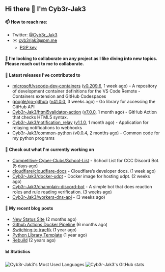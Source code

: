 ## Hi there 👋 I'm Cyb3r-Jak3

#### 📫 How to reach me:
  - Twitter: [@Cyb3r_Jak3](https://twitter.com/Cyb3r_Jak3)
  - ✉️ cyb3rjak3@pm.me
    - [PGP key](https://gist.githubusercontent.com/Cyb3r-Jak3/d1068b61b50239b171faf018a0269f67/raw/b876db002e6b0630795382c0b9134771ffa5fe3a/cyb3rjak3@pm.me.asc)


#### 👯 I’m looking to collaborate on any project as I like diving into new topics. Please reach out to me to collaborate.


#### 🔭 Latest releases I've contributed to

- [microsoft/vscode-dev-containers](https://github.com/microsoft/vscode-dev-containers) ([v0.209.6](https://github.com/microsoft/vscode-dev-containers/releases/tag/v0.209.6), 1 week ago) - A repository of development container definitions for the VS Code Remote - Containers extension and GitHub Codespaces
- [google/go-github](https://github.com/google/go-github) ([v41.0.0](https://github.com/google/go-github/releases/tag/v41.0.0), 3 weeks ago) - Go library for accessing the GitHub API
- [Cyb3r-Jak3/html5validator-action](https://github.com/Cyb3r-Jak3/html5validator-action) ([v7.0.0](https://github.com/Cyb3r-Jak3/html5validator-action/releases/tag/v7.0.0), 1 month ago) - GitHub Action that checks HTML5 syntax.
- [Cyb3r-Jak3/notification_relay](https://github.com/Cyb3r-Jak3/notification_relay) ([v1.1.0](https://github.com/Cyb3r-Jak3/notification_relay/releases/tag/v1.1.0), 1 month ago) - Application for relaying notifications to webhooks
- [Cyb3r-Jak3/common-python](https://github.com/Cyb3r-Jak3/common-python) ([v0.0.4](https://github.com/Cyb3r-Jak3/common-python/releases/tag/v0.0.4), 2 months ago) - Common code for my python programs

#### 👷 Check out what I'm currently working on

- [Competitive-Cyber-Clubs/School-List](https://github.com/Competitive-Cyber-Clubs/School-List) - School List for CCC Discord Bot. (5 days ago)
- [cloudflare/cloudflare-docs](https://github.com/cloudflare/cloudflare-docs) - Cloudflare’s developer docs. (1 week ago)
- [Cyb3r-Jak3/docker-udpt](https://github.com/Cyb3r-Jak3/docker-udpt) - Docker image for hosting udpt. (2 weeks ago)
- [Cyb3r-Jak3/champlain-discord-bot](https://github.com/Cyb3r-Jak3/champlain-discord-bot) - A simple bot that does reaction roles and rule reading verification.  (3 weeks ago)
- [Cyb3r-Jak3/workers-dns-api](https://github.com/Cyb3r-Jak3/workers-dns-api) -  (3 weeks ago)

#### 📜 My recent blog posts

- [New Status Site](https://blog.cyberjake.xyz/New-Status-Site/) (2 months ago)
- [Github Actions Docker Pipeline](https://blog.cyberjake.xyz/Github-Action-Docker/) (6 months ago)
- [Switching to traefik](https://blog.cyberjake.xyz/Traefik/) (1 year ago)
- [Python Library Template](https://blog.cyberjake.xyz/Python-Template/) (1 year ago)
- [Rebuild](https://blog.cyberjake.xyz/Rebuild/) (2 years ago)


#### 📊 Statistics
![Cyb3r-Jak3's Most Used Languages](https://github-readme-stats.vercel.app/api/top-langs/?username=Cyb3r-Jak3&theme=cobalt&hide=css,html,scss)
![Cyb3r-Jak3's GitHub stats](https://github-readme-stats.vercel.app/api?username=Cyb3r-Jak3&count_private=true&show_icons=true&theme=cobalt&line_height=40)
